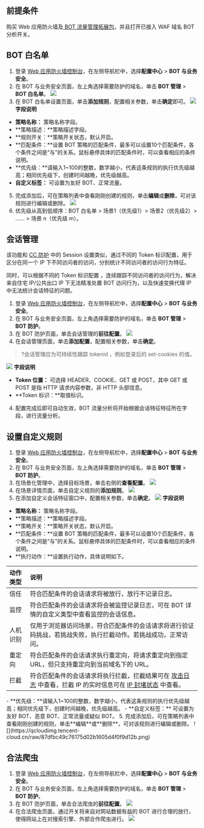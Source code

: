 ## 前提条件
购买  Web 应用防火墙及[ BOT 流量管理拓展包](https://cloud.tencent.com/document/product/627/11730#bot-.E8.A1.8C.E4.B8.BA.E7.AE.A1.E7.90.86.E4.BB.B7.E6.A0.BC.E8.AF.B4.E6.98.8E)，并且打开已接入 WAF 域名 BOT 分析开关。

## BOT 白名单
1. 登录 [Web 应用防火墙控制台](https://console.cloud.tencent.com/guanjia/tea-botconfig)，在左侧导航栏中，选择**配置中心** > **BOT 与业务安全**。
2. 在 BOT 与业务安全页面，左上角选择需要防护的域名，单击  **BOT 管理** > **BOT 白名单**。
![](https://qcloudimg.tencent-cloud.cn/raw/dc9ee004971ec02c3d8dafaaea1c9f8f.png)
3. 在 BOT 白名单设置页面，单击**添加规则**，配置相关参数，单击**确定**即可。
![](https://qcloudimg.tencent-cloud.cn/raw/5f6e79e6c96e8075af0fa493ea38c282.png)
**字段说明**
 - **策略名称：**	策略名称字段。
 - **策略描述：**策略描述字段。
 - **规则开关：**策略开关状态，默认开启。
 - **匹配条件：**设置 BOT 策略的匹配条件，最多可以设置10个匹配条件，各个条件之间是“与”的关系。鼠标悬停具体的匹配条件时，可以查看相应的条件说明。
 - **优先级：**请输入1~100的整数，数字越小，代表这条规则的执行优先级越高；相同优先级下，创建时间越晚，优先级越高。
 - **自定义标签：**   可设置为友好 BOT、正常流量。
5. 完成添加后，可在策略列表中查看刚刚创建的规则，单击**编辑**或**删除**，可对该规则进行编辑或删除。
![](https://qcloudimg.tencent-cloud.cn/raw/b908db0d53900249d1c6ffdcc4661d37.png)
6.	优先级从高到低顺序：BOT 白名单 > 场景1（优先级1）> 场景2（优先级2）> …… > 场景 n（优先级 m）。


## 会话管理

该功能和 [CC 防护](https://cloud.tencent.com/document/product/627/11709) 中的 Session 设置类似，通过不同的 Token 标识配置，用于区分在同一个 IP 下不同访问者的访问，分别统计不同访问者的访问行为特征。

同时，可以根据不同的 Token 标识配置 ，连续跟踪不同访问者的访问行为，解决来自住宅 IP/公共出口 IP 下无法精准处置 BOT 访问行为，以及快速变换代理 IP 中无法统计会话特征的问题。
 
1. 登录 [Web 应用防火墙控制台](https://console.cloud.tencent.com/guanjia/tea-botconfig)，在左侧导航栏中，选择**配置中心** > **BOT 与业务安全**。
2. 在 BOT 与业务安全页面，左上角选择需要防护的域名，单击 **BOT 管理** > **BOT 防护**。
3. 在 BOT 防护页面，单击会话管理的**前往配置**。
![](https://qcloudimg.tencent-cloud.cn/raw/7ed1f0668ed8ce79f4231a5333cc38f9.png)
4. 在会话管理页面，单击**添加配置**，配置相关参数，单击**确定**。
>?会话管理应为可持续性跟踪 tokenid ，例如登录后的 set-cookies 的值。
>
![](https://qcloudimg.tencent-cloud.cn/raw/7e4d262bac394d9f9f2c910657fe1325.png)
**字段说明**
  - **Token 位置：**	可选择 HEADER、COOKIE、GET 或 POST，其中 GET 或 POST 是指 HTTP 请求内容参数，非 HTTP 头部信息。
  - **Token 标识：**取值标识。
4. 配置完成后即可自动生效，BOT 流量分析将开始根据会话特征特征所在字段，进行流量分析。


## 设置自定义规则
1. 登录 [Web 应用防火墙控制台](https://console.cloud.tencent.com/guanjia/tea-botconfig)，在左侧导航栏中，选择**配置中心** > **BOT 与业务安全**。
2. 在 BOT 与业务安全页面，左上角选择需要防护的域名，单击 **BOT 管理** > **BOT 防护**。
3. 在场景化管理中，选择目标场景，单击右侧的**查看配置**。
![](https://qcloudimg.tencent-cloud.cn/raw/b82861df9363c2a0f46a3a1f7b645079.png)
7. 在场景详情页面，单击自定义规则的**添加规则**。
![](https://qcloudimg.tencent-cloud.cn/raw/a5715fc221a37f0f63550f6b31459ed0.png)
4. 在添加自定义会话特征窗口中，配置相关参数，单击**确定**。
![](https://qcloudimg.tencent-cloud.cn/raw/1b7b4e62fd69cebc76cecb8bf5c311a3.png)
**字段说明**
 - **策略名称：**	策略名称字段。
 - **策略描述：**策略描述字段。
 - **策略开关：**策略开关状态，默认开启。
 - **匹配条件：**设置 BOT 策略的匹配条件，最多可以设置10个匹配条件，各个条件之间是“与”的关系。鼠标悬停具体的匹配条件时，可以查看相应的条件说明。
 - **执行动作：**设置执行动作，具体说明如下。
 <table>
<thead>
<tr>
<th align="left">动作类型</th>
<th align="left">说明</th>
</tr>
</thead>
<tbody><tr>
<td align="left">信任</td>
<td align="left">符合匹配条件的会话请求将被放行，放行不记录日志。</td>
</tr>
<tr>
<td align="left">监控</td>
<td align="left">符合匹配条件的会话请求将会被监控记录日志，可在 BOT 详情的自定义类型中查看监控的会话信息。</td>
</tr>
<tr>
<td align="left">人机识别</td>
<td align="left">仅用于浏览器访问场景，符合匹配条件的会话请求将进行验证码挑战，若挑战失败，执行拦截动作。若挑战成功，正常访问。</td>
</tr>
<tr>
<td align="left">重定向</td>
<td align="left">符合匹配条件的会话请求执行重定向，将请求重定向到指定 URL，但只支持重定向到当前域名下的 URL。</td>
</tr>
<tr>
<td align="left">拦截</td>
<td align="left">符合匹配条件的会话请求将执行拦截，拦截结果可在 <a href="https://console.cloud.tencent.com/guanjia/log/attack">攻击日志</a> 中查看，拦截 IP 的实时信息可在 <a href="https://console.cloud.tencent.com/guanjia/ip/record">IP 封堵状态</a> 中查看。</td>
</tr>
</tbody></table>
 - **优先级：**请输入1~100的整数，数字越小，代表这条规则的执行优先级越高；相同优先级下，创建时间越晚，优先级越高。
 - **自定义标签：** 	可设置为友好 BOT、恶意 BOT、正常流量或疑似 BOT。
5. 完成添加后，可在策略列表中查看刚刚创建的规则，单击**编辑**或**删除**，可对该规则进行编辑或删除。
![](https://qcloudimg.tencent-cloud.cn/raw/87dfbc49c76175d02b1605d4f0f9d12b.png)


## 合法爬虫
1. 登录 [Web 应用防火墙控制台](https://console.cloud.tencent.com/guanjia/tea-botconfig)，在左侧导航栏中，选择**配置中心** > **BOT 与业务安全**。
2. 在 BOT 与业务安全页面，左上角选择需要防护的域名，单击 **BOT 管理** > **BOT 防护**。
3. 在 BOT 防护页面，单击合法爬虫的**前往配置**。
![](https://qcloudimg.tencent-cloud.cn/raw/41ac15946e851bfa811c6e09cf18a128.png)
4. 在合法爬虫页面，通过开关将来自对网站数据有益的 BOT 进行合理的放行，使得网站上在对搜索引擎、外部合作爬虫进行。
![](https://qcloudimg.tencent-cloud.cn/raw/045523201de2b795f5ef863d324ac7d4.png)
